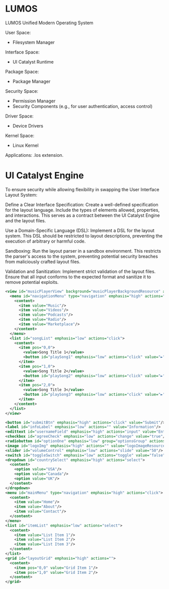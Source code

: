 # LUMOS
LUMOS Unified Modern Operating System

User Space:
- Filesystem Manager

Interface Space:
- UI Catalyst Runtime

Package Space:
- Package Manager

Security Space:
- Permission Manager
- Security Components (e.g., for user authentication, access control)

Driver Space:
- Device Drivers

Kernel Space:
- Linux Kernel

Applications: .los extension.




# UI Catalyst Engine

To ensure security while allowing flexibility in swapping the User Interface Layout System:

Define a Clear Interface Specification: Create a well-defined specification for the layout language. Include the types of elements allowed, properties, and interactions. This serves as a contract between the UI Catalyst Engine and the layout files.

Use a Domain-Specific Language (DSL): Implement a DSL for the layout system. This DSL should be restricted to layout descriptions, preventing the execution of arbitrary or harmful code.

Sandboxing: Run the layout parser in a sandbox environment. This restricts the parser's access to the system, preventing potential security breaches from maliciously crafted layout files.

Validation and Sanitization: Implement strict validation of the layout files. Ensure that all input conforms to the expected format and sanitize it to remove potential exploits.

```xml
<view id="musicPlayerView" background="musicPlayerBackgroundResource" actions="click">
  <menu id="navigationMenu" type="navigation" emphasis="high" actions="click">
    <content>
      <item value="Music"/>
      <item value="Videos"/>
      <item value="Podcasts"/>
      <item value="Radio"/>
      <item value="Marketplace"/>
    </content>
  </menu>
  <list id="songList" emphasis="low" actions="click">
    <content>
      <item pos="0,0">
        <value>Song Title 1</value>
        <button id="playSong1" emphasis="low" actions="click" value="►"/>
      </item>
      <item pos="1,0">
        <value>Song Title 2</value>
        <button id="playSong2" emphasis="low" actions="click" value="►"/>
      </item>
      <item pos="2,0">
        <value>Song Title 3</value>
        <button id="playSong3" emphasis="low" actions="click" value="►"/>
      </item>
    </content>
  </list>
</view>

<button id="submitBtn" emphasis="high" actions="click" value="Submit"/>
<label id="infoLabel" emphasis="low" actions="" value="Information"/>
<edittext id="usernameField" emphasis="high" actions="input" value="Enter Username"/>
<checkbox id="agreeCheck" emphasis="low" actions="change" value="true"/>
<radiobutton id="optionOne" emphasis="low" group="optionsGroup" actions="select" value="Option One"/>
<image id="logoImg" emphasis="high" actions="" value="logoImageResource"/>
<slider id="volumeControl" emphasis="low" actions="slide" value="50"/>
<switch id="toggleSwitch" emphasis="low" actions="toggle" value="false"/>
<dropdown id="countrySelect" emphasis="high" actions="select">
  <content>
    <option value="USA"/>
    <option value="Canada"/>
    <option value="UK"/>
  </content>
</dropdown>
<menu id="mainMenu" type="navigation" emphasis="high" actions="click">
  <content>
    <item value="Home"/>
    <item value="About"/>
    <item value="Contact"/>
  </content>
</menu>
<list id="itemList" emphasis="low" actions="select">
  <content>
    <item value="List Item 1"/>
    <item value="List Item 2"/>
    <item value="List Item 3"/>
  </content>
</list>
<grid id="layoutGrid" emphasis="high" actions="">
  <content>
    <item pos="0,0" value="Grid Item 1"/>
    <item pos="1,0" value="Grid Item 2"/>
  </content>
</grid>

